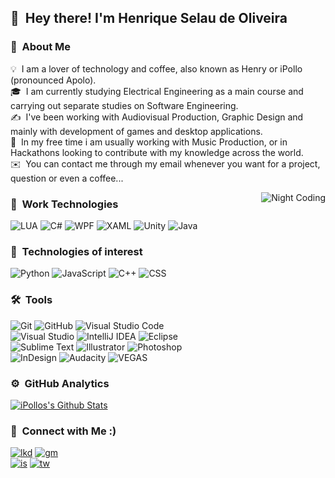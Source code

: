 
## 👋 &nbsp;Hey there! I'm Henrique Selau de Oliveira

### 👨 &nbsp;About Me

💡 &nbsp;I am a lover of technology and coffee, also known as Henry or iPollo (pronounced Apolo).\
🎓 &nbsp;I am currently studying Electrical Engineering as a main course and carrying out separate studies on Software Engineering.\
✍️ &nbsp;I've been working with Audiovisual Production, Graphic Design and mainly with development of games and desktop applications.\
📄 &nbsp;In my free time i am usually working with Music Production, or in Hackathons looking to contribute with my knowledge across the world.\
✉️ &nbsp;You can contact me through my email whenever you want for a project, question or even a coffee...

<img alt="Night Coding" src="https://i.imgur.com/MfXGIDb.png" align="right"/>

### :triangular_ruler: &nbsp;Work Technologies

![LUA](https://img.shields.io/badge/-Lua-5c4196?style=flat&logo=lua&logoColor=4287f5)&nbsp;![C#](https://img.shields.io/badge/-C%23-5c4196?style=flat&logo=C%2B%2B&logoColor=ce72fc)&nbsp;![WPF](https://img.shields.io/badge/-WPF-5c4196?style=flat&logo=.net&logoColor=ffffff)&nbsp;![XAML](https://img.shields.io/badge/-XAML-5c4196?style=flat&logo=xaml&logoColor=66cad4)&nbsp;![Unity](https://img.shields.io/badge/-Unity-5c4196?style=flat&logo=unity&logoColor=1f1f1f)&nbsp;![Java](https://img.shields.io/badge/-Java-5c4196?style=flat&logo=Java&logoColor=ff9c00)&nbsp;

### :open_file_folder: &nbsp;Technologies of interest

![Python](https://img.shields.io/badge/-Python-5c4196?style=flat&logo=python)&nbsp;![JavaScript](https://img.shields.io/badge/-JavaScript-5c4196?style=flat&logo=javascript)&nbsp;![C++](https://img.shields.io/badge/-C++-5c4196?style=flat&logo=C%2B%2B&logoColor=94bf7c)&nbsp;![CSS](https://img.shields.io/badge/-CSS-5c4196?style=flat&logo=CSS3&logoColor=1572B6)&nbsp;

### 🛠 &nbsp;Tools

![Git](https://img.shields.io/badge/-Git-5c4196?style=flat&logo=git)&nbsp;![GitHub](https://img.shields.io/badge/-GitHub-5c4196?style=flat&logo=github)&nbsp;![Visual Studio Code](https://img.shields.io/badge/-Visual%20Studio%20Code-5c4196?style=flat&logo=visual-studio-code&logoColor=007ACC)&nbsp;\
![Visual Studio](https://img.shields.io/badge/-Visual%20Studio-5c4196?style=flat&logo=visual-studio&logoColor=00eeff)&nbsp;![IntelliJ IDEA](https://img.shields.io/badge/-IntelliJ%20IDEA-5c4196?style=flat&logo=intellij-idea&logoColor=262626)&nbsp;![Eclipse](https://img.shields.io/badge/-Eclipse-5c4196?style=flat&logo=eclipse-ide&logoColor=18003d)&nbsp;\
![Sublime Text](https://img.shields.io/badge/-Sublime%20Text-5c4196?style=flat&logo=sublime-text)&nbsp;![Illustrator](https://img.shields.io/badge/-Illustrator-5c4196?style=flat&logo=adobe-illustrator)&nbsp;![Photoshop](https://img.shields.io/badge/-Photoshop-5c4196?style=flat&logo=adobe-photoshop)&nbsp;\
![InDesign](https://img.shields.io/badge/-InDesign-5c4196?style=flat&logo=adobe-indesign)&nbsp;![Audacity](https://img.shields.io/badge/-Audacity-5c4196?style=flat&logo=audacity)&nbsp;![VEGAS](https://img.shields.io/badge/-Vegas%20PRO-5c4196?style=flat&logo=youtube)&nbsp;

### ⚙️ &nbsp;GitHub Analytics

[![iPollos's Github Stats](https://github-readme-stats2-git-master-ipollo.vercel.app/api?username=iPollo&show_icons=true&theme=synthwave&bg_color=4b357a&text_color=ffffff&icon_color=ac85ff&include_all_commits=true&count_private=true)](https://github.com/iPollo)

### 🤝 &nbsp;Connect with Me :)

[![lkd](https://img.shields.io/badge/-Henry-0077B5?style=flat-square&logo=Linkedin&logoColor=white)](https://www.linkedin.com/in/henrique-selau-de-oliveira-3096911a2) [![gm](https://img.shields.io/badge/-hso.softwares@gmail.com-D14836?style=flat-square&logo=Gmail&logoColor=white)](https://www.google.com/intl/pt_br/gmail/about/)\
[![is](https://img.shields.io/badge/-@henriqueselau__-E4405F?style=flat-square&logo=Instagram&logoColor=white)](https://www.instagram.com/henriqueselau_) [![tw](https://img.shields.io/badge/-@HenriqueSelau__-30beff?style=flat-square&logo=Twitter&logoColor=white)](https://twitter.com/HenriqueSelau_)



